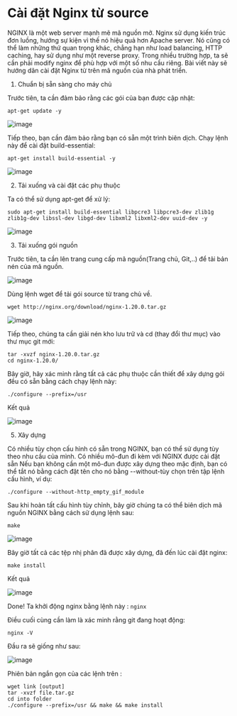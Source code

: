 # Cài đặt Nginx từ source

NGINX là một web server mạnh mẽ mã nguồn mở. Nginx sử dụng kiến trúc đơn luồng, hướng sự kiện vì thế nó hiệu quả hơn Apache server. Nó cũng có thể làm những thứ quan trọng khác, chẳng hạn như load balancing, HTTP caching, hay sử dụng như một reverse proxy. Trong nhiều trường hợp, ta sẽ cần phải modify nginx để phù hợp với một số nhu cầu riêng. Bài viết này sẽ hướng dãn cài đặt Nginx từ trên mã nguồn của nhà phát triển.

1. Chuẩn bị sẵn sàng cho máy chủ

Trước tiên, ta cần đảm bảo rằng các gói của bạn được cập nhật:

``apt-get update -y``

![image](https://user-images.githubusercontent.com/79156398/154918835-b0f58fe9-99a7-49c9-85a3-b87175bea325.png)

Tiếp theo, bạn cần đảm bảo rằng bạn có sẵn một trình biên dịch. Chạy lệnh này để cài đặt build-essential:

``apt-get install build-essential -y``

![image](https://user-images.githubusercontent.com/79156398/154919025-2662d5d0-5154-4f58-96a6-e5ce2482277f.png)

2. Tải xuống và cài đặt các phụ thuộc

Ta có thể sử dụng apt-get để xử lý:

``sudo apt-get install build-essential libpcre3 libpcre3-dev zlib1g zlib1g-dev libssl-dev libgd-dev libxml2 libxml2-dev uuid-dev -y``

![image](https://user-images.githubusercontent.com/79156398/154923316-72f867c7-726b-47c0-a109-20f77fba83ae.png)

3. Tải xuống gói nguồn

Trước tiên, ta cần lên trang cung cấp mã nguồn(Trang chủ, Git,..) để tải bản nén của mã nguồn.

![image](https://user-images.githubusercontent.com/79156398/154924022-ff1eaf0d-3cba-414b-afbc-8f84010fec70.png)

Dùng lệnh wget để tải gói source từ trang chủ về.

``wget http://nginx.org/download/nginx-1.20.0.tar.gz``

![image](https://user-images.githubusercontent.com/79156398/154923858-5bd16883-87c7-4e62-bd7d-fdd068ffc5e9.png)

Tiếp theo, chúng ta cần giải nén kho lưu trữ và cd (thay đổi thư mục) vào thư mục git mới:

````
tar -xvzf nginx-1.20.0.tar.gz 
cd nginx-1.20.0/
```` 

Bây giờ, hãy xác minh rằng tất cả các phụ thuộc cần thiết để xây dựng gói đều có sẵn bằng cách chạy lệnh này:

``./configure --prefix=/usr``

Kết quả 

![image](https://user-images.githubusercontent.com/79156398/154924972-ec86b21d-c758-4326-b879-b14554906c37.png)

5. Xây dựng

Có nhiều tùy chọn cấu hình có sẵn trong NGINX, bạn có thể sử dụng tùy theo nhu cầu của mình. Có nhiều mô-đun đi kèm với NGINX được cài đặt sẵn Nếu bạn không cần một mô-đun được xây dựng theo mặc định, bạn có thể tắt nó bằng cách đặt tên cho nó bằng --without-<MODULE-NAME>tùy chọn trên tập lệnh cấu hình, ví dụ:

``./configure --without-http_empty_gif_module``  
  
Sau khi hoàn tất cấu hình tùy chỉnh, bây giờ chúng ta có thể biên dịch mã nguồn NGINX bằng cách sử dụng lệnh sau:

``make``

![image](https://user-images.githubusercontent.com/79156398/154927891-f38aee24-0961-4a74-8f17-1d5ead5769fa.png)

Bây giờ tất cả các tệp nhị phân đã được xây dựng, đã đến lúc cài đặt nginx:

``make install``

Kết quả 
  
![image](https://user-images.githubusercontent.com/79156398/154927999-78204d64-aaa9-4d4f-ab11-c213aac080c9.png)
  
Done! Ta khởi động nginx bằng lệnh này : ``nginx``  

Điều cuối cùng cần làm là xác minh rằng git đang hoạt động:

``nginx -V``

Đầu ra sẽ giống như sau:

![image](https://user-images.githubusercontent.com/79156398/154917597-ff5d59f9-12ea-4fba-b142-05cac2310041.png)

Phiên bản ngắn gọn của các lệnh trên :

````
wget link [output]
tar -xvzf file.tar.gz
cd into folder
./configure --prefix=/usr && make && make install
````
